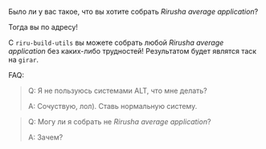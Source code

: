 Было ли у вас такое, что вы хотите собрать _Rirusha average application_?

Тогда вы по адресу!

С `riru-build-utils` вы можете собрать любой _Rirusha average application_ без каких-либо трудностей! Результатом будет являтся таск на `girar`.

FAQ:
> Q: Я не пользуюсь системами ALT, что мне делать?
> 
> A: Сочуствую, лол). Ставь нормальную систему.

> Q: Могу ли я собрать не _Rirusha average application_?
> 
> A: Зачем?
